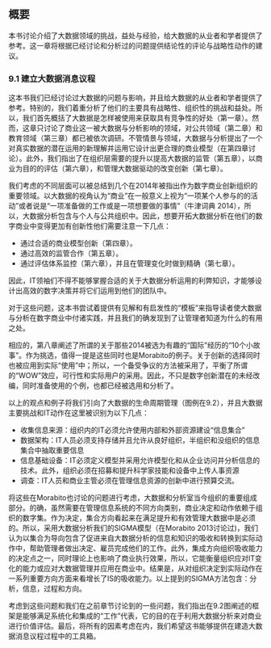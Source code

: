 ## 概要

本书讨论介绍了大数据领域的挑战，益处与经验，给大数据的从业者和学者提供了参考。这一章将根据已经讨论和分析过的问题提供结论性的评论与战略性动作的建议。

### 9.1 建立大数据消息议程

这本书我们已经讨论过大数据的问题与影响，并且给大数据的从业者和学者提供了参考。特别的，我们着重分析了他们的主要具有战略性、组织性的挑战和益处。所以，我们首先概括了大数据是怎样被使用来获取具有竞争性的好处（第一章）。然而，这章只讨论了商业这一被大数据与分析影响的领域，对公共领域（第二章）和教育领域（第三章）都已被依次调研。不管情景与领域，大数据与分析提出了一个对真实数据的潜在运用的新理解并运用它设计出更合理的商业模型（在第四章讨论）。此外，我们指出了在组织层需要的提升以提高大数据的监管（第五章），以商业为目的的评估（第六章），和管理大数据驱动的改变创新（第七章）。

我们考虑的不同层面可以被总结到几个在2014年被指出作为数字商业创新组织的重要领域。以大数据的视角认为“商业”在一般意义上视为“一项某个人参与的的活动”或者说是“一项准备做的工作或是一项想要做的事情”（牛津词典 2014），所以，大数据分析包含与个人与公共组织中。因此，想要开拓大数据分析在他们的数字商业中变得更加有创新性他们需要注意一下几点：

* 通过合适的商业模型创新（第四章）。
* 通过高效的监管合作（第五章）。
* 通过评估体系监控（第六章），并且在管理变化时做到精确（第七章）。

因此，IT领袖们不得不能够掌握合适的关于大数据分析运用的利弊知识，才能够设计出高效的数字决策并将它们运用到他们的团队中。

对于这些问题，这本书尝试着提供有见解和有启发性的“模板”来指导读者使大数据与分析在数字商业中付诸实践，并且我们的确发现到了让管理者知道为什么的有用之处。

相应的，第八章阐述了所谓的关于那些2014被选为有趣的“国际”经历的“10个小故事”。作为挑选，值得一提是这些同时也是Morabito的例子。关于创新的选择同时也被应用到实际“使用”中；所以，一个备受争议的方法被采用了，平衡了所谓的“WOW”效应，可行性和实际用户的采用。因此，不只是数字创新潜在的未经改编，同时准备使用的个例，也都已经被选用和分析了。

以上的观点和例子将我们引向了大数据的生命周期管理（图例在9.2），并且大数据主要挑战和IT动作在这里被识别为以下几点：

* 收集信息来源：组织内的IT必须允许使用内部和外部资源建设“信息集合”
* 数据架构：IT人员必须支持存储并且允许从良好组织，半组织和没组织的信息集合中抽取重要信息
* 信息基础设备：IT必须定义模型并采用允许模型化和从企业访问并分析信息的技术。此外，组织必须在招募和提升科学家技能和设备中上传人事资源
* 调查：IT人员和商业主管必须在管理信息资源的创新中进行预算交流。

将这些在Morabito也讨论的问题进行考虑，大数据和分析室当今组织的重要组成部分。的确，虽然需要在管理信息系统的不同方向类别，商业决定和动作依赖于组织的数字集。作为决定，集合方向看起来在满足提升和有效管理大数据中是必须的。所以，采用大数据分析我们的SIGMA模型（在Morabito 2013讨论过)，我们认为以集合为导向包含了促进来自大数据分析的信息和知识的吸收和转换到实际动作中，帮助管理者做出决定、雇员完成他们的工作。此外，集成方向组织吸收能力的决定点之一，同时理论上也影响了商业执行效果，所以，它能衡量组织应对IT变化的能力或应对大数据管理并应用在商业中。结果是，从对组织决定到实际动作在一系列重要方向方面来看增长了IS的吸收能力。以上提到的SIGMA方法包含：分析，信息，过程和方向。

考虑到这些问题和我们在之前章节讨论到的一些问题，我们指出在9.2图阐述的框架是能够满足系统化和集成的“工作”代表，它的目的在于利用大数据分析来对商业进行价值评估。最后，将所有的因素考虑在内，我们希望这书能够提供在建造大数据消息议程过程中的工具箱。


